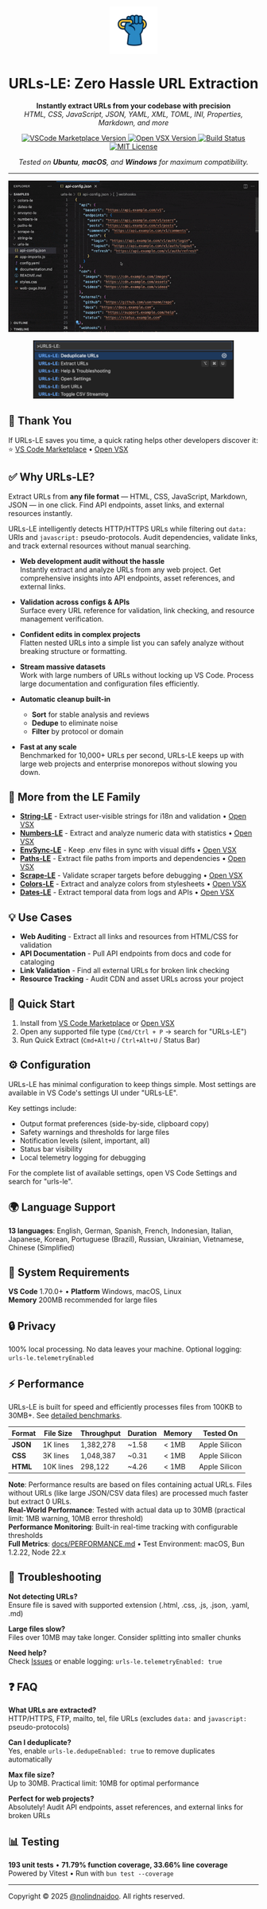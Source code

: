 <p align="center">
  <img src="src/assets/images/icon.png" alt="URLs-LE Logo" width="96" height="96"/>
</p>
<h1 align="center">URLs-LE: Zero Hassle URL Extraction</h1>
<p align="center">
  <b>Instantly extract URLs from your codebase with precision</b><br/>
  <i>HTML, CSS, JavaScript, JSON, YAML, XML, TOML, INI, Properties, Markdown, and more</i>
</p>

<p align="center">
  <!-- VS Code Marketplace -->
  <a href="https://marketplace.visualstudio.com/items?itemName=nolindnaidoo.urls-le">
    <img src="https://img.shields.io/visual-studio-marketplace/v/nolindnaidoo.urls-le" alt="VSCode Marketplace Version" />
  </a>
  <!-- Open VSX -->
  <a href="https://open-vsx.org/extension/nolindnaidoo/urls-le">
    <img src="https://img.shields.io/open-vsx/v/nolindnaidoo/urls-le" alt="Open VSX Version" />
  </a>
  <!-- Build -->
  <a href="https://github.com/nolindnaidoo/urls-le/actions">
    <img src="https://img.shields.io/github/actions/workflow/status/nolindnaidoo/urls-le/ci.yml?branch=main" alt="Build Status" />
  </a>
  <!-- License -->
  <a href="https://github.com/nolindnaidoo/urls-le/blob/main/LICENSE">
    <img src="https://img.shields.io/github/license/nolindnaidoo/urls-le" alt="MIT License" />
  </a>
</p>

<p align="center">
  <i>Tested on <b>Ubuntu</b>, <b>macOS</b>, and <b>Windows</b> for maximum compatibility.</i>
</p>

---

<p align="center">
  <img src="src/assets/images/demo.gif" alt="URL Extraction Demo" style="max-width: 100%; height: auto;" />
</p>

<p align="center">
  <img src="src/assets/images/command-palette.png" alt="Command Palette" style="max-width: 80%; height: auto;" />
</p>

## 🙏 Thank You

If URLs-LE saves you time, a quick rating helps other developers discover it:  
⭐ [VS Code Marketplace](https://marketplace.visualstudio.com/items?itemName=nolindnaidoo.urls-le) • [Open VSX](https://open-vsx.org/extension/nolindnaidoo/urls-le)

## ✅ Why URLs-LE?

Extract URLs from **any file format** — HTML, CSS, JavaScript, Markdown, JSON — in one click. Find API endpoints, asset links, and external resources instantly.

URLs-LE intelligently detects HTTP/HTTPS URLs while filtering out `data:` URIs and `javascript:` pseudo-protocols. Audit dependencies, validate links, and track external resources without manual searching.

- **Web development audit without the hassle**  
  Instantly extract and analyze URLs from any web project. Get comprehensive insights into API endpoints, asset references, and external links.

- **Validation across configs & APIs**  
  Surface every URL reference for validation, link checking, and resource management verification.

- **Confident edits in complex projects**  
  Flatten nested URLs into a simple list you can safely analyze without breaking structure or formatting.

- **Stream massive datasets**  
  Work with large numbers of URLs without locking up VS Code. Process large documentation and configuration files efficiently.

- **Automatic cleanup built-in**
  - **Sort** for stable analysis and reviews
  - **Dedupe** to eliminate noise
  - **Filter** by protocol or domain
- **Fast at any scale**  
  Benchmarked for 10,000+ URLs per second, URLs-LE keeps up with large web projects and enterprise monorepos without slowing you down.

## 🚀 More from the LE Family

- **[String-LE](https://marketplace.visualstudio.com/items?itemName=nolindnaidoo.string-le)** - Extract user-visible strings for i18n and validation • [Open VSX](https://open-vsx.org/extension/nolindnaidoo/string-le)
- **[Numbers-LE](https://marketplace.visualstudio.com/items?itemName=nolindnaidoo.numbers-le)** - Extract and analyze numeric data with statistics • [Open VSX](https://open-vsx.org/extension/nolindnaidoo/numbers-le)
- **[EnvSync-LE](https://marketplace.visualstudio.com/items?itemName=nolindnaidoo.envsync-le)** - Keep .env files in sync with visual diffs • [Open VSX](https://open-vsx.org/extension/nolindnaidoo/envsync-le)
- **[Paths-LE](https://marketplace.visualstudio.com/items?itemName=nolindnaidoo.paths-le)** - Extract file paths from imports and dependencies • [Open VSX](https://open-vsx.org/extension/nolindnaidoo/paths-le)
- **[Scrape-LE](https://marketplace.visualstudio.com/items?itemName=nolindnaidoo.scrape-le)** - Validate scraper targets before debugging • [Open VSX](https://open-vsx.org/extension/nolindnaidoo/scrape-le)
- **[Colors-LE](https://marketplace.visualstudio.com/items?itemName=nolindnaidoo.colors-le)** - Extract and analyze colors from stylesheets • [Open VSX](https://open-vsx.org/extension/nolindnaidoo/colors-le)
- **[Dates-LE](https://marketplace.visualstudio.com/items?itemName=nolindnaidoo.dates-le)** - Extract temporal data from logs and APIs • [Open VSX](https://open-vsx.org/extension/nolindnaidoo/dates-le)

## 💡 Use Cases

- **Web Auditing** - Extract all links and resources from HTML/CSS for validation
- **API Documentation** - Pull API endpoints from docs and code for cataloging
- **Link Validation** - Find all external URLs for broken link checking
- **Resource Tracking** - Audit CDN and asset URLs across your project

## 🚀 Quick Start

1. Install from [VS Code Marketplace](https://marketplace.visualstudio.com/items?itemName=nolindnaidoo.urls-le) or [Open VSX](https://open-vsx.org/extension/nolindnaidoo/urls-le)
2. Open any supported file type (`Cmd/Ctrl + P` → search for "URLs-LE")
3. Run Quick Extract (`Cmd+Alt+U` / `Ctrl+Alt+U` / Status Bar)

## ⚙️ Configuration

URLs-LE has minimal configuration to keep things simple. Most settings are available in VS Code's settings UI under "URLs-LE".

Key settings include:

- Output format preferences (side-by-side, clipboard copy)
- Safety warnings and thresholds for large files
- Notification levels (silent, important, all)
- Status bar visibility
- Local telemetry logging for debugging

For the complete list of available settings, open VS Code Settings and search for "urls-le".

## 🌍 Language Support

**13 languages**: English, German, Spanish, French, Indonesian, Italian, Japanese, Korean, Portuguese (Brazil), Russian, Ukrainian, Vietnamese, Chinese (Simplified)

## 🧩 System Requirements

**VS Code** 1.70.0+ • **Platform** Windows, macOS, Linux  
**Memory** 200MB recommended for large files

## 🔒 Privacy

100% local processing. No data leaves your machine. Optional logging: `urls-le.telemetryEnabled`

## ⚡ Performance

<!-- PERFORMANCE_START -->

URLs-LE is built for speed and efficiently processes files from 100KB to 30MB+. See [detailed benchmarks](docs/PERFORMANCE.md).

| Format   | File Size | Throughput | Duration | Memory | Tested On     |
| -------- | --------- | ---------- | -------- | ------ | ------------- |
| **JSON** | 1K lines  | 1,382,278  | ~1.58    | < 1MB  | Apple Silicon |
| **CSS**  | 3K lines  | 1,048,387  | ~0.31    | < 1MB  | Apple Silicon |
| **HTML** | 10K lines | 298,122    | ~4.26    | < 1MB  | Apple Silicon |

**Note**: Performance results are based on files containing actual URLs. Files without URLs (like large JSON/CSV data files) are processed much faster but extract 0 URLs.  
**Real-World Performance**: Tested with actual data up to 30MB (practical limit: 1MB warning, 10MB error threshold)  
**Performance Monitoring**: Built-in real-time tracking with configurable thresholds  
**Full Metrics**: [docs/PERFORMANCE.md](docs/PERFORMANCE.md) • Test Environment: macOS, Bun 1.2.22, Node 22.x

<!-- PERFORMANCE_END -->

## 🔧 Troubleshooting

**Not detecting URLs?**  
Ensure file is saved with supported extension (.html, .css, .js, .json, .yaml, .md)

**Large files slow?**  
Files over 10MB may take longer. Consider splitting into smaller chunks

**Need help?**  
Check [Issues](https://github.com/nolindnaidoo/urls-le/issues) or enable logging: `urls-le.telemetryEnabled: true`

## ❓ FAQ

**What URLs are extracted?**  
HTTP/HTTPS, FTP, mailto, tel, file URLs (excludes `data:` and `javascript:` pseudo-protocols)

**Can I deduplicate?**  
Yes, enable `urls-le.dedupeEnabled: true` to remove duplicates automatically

**Max file size?**  
Up to 30MB. Practical limit: 10MB for optimal performance

**Perfect for web projects?**  
Absolutely! Audit API endpoints, asset references, and external links for broken URLs

## 📊 Testing

**193 unit tests** • **71.79% function coverage, 33.66% line coverage**  
Powered by Vitest • Run with `bun test --coverage`

---

Copyright © 2025
<a href="https://github.com/nolindnaidoo">@nolindnaidoo</a>. All rights reserved.
